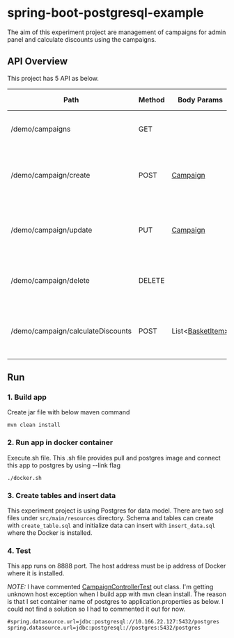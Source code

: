 # spring-boot-postgresql-example

The aim of this experiment project are management of campaigns for admin panel and calculate discounts using the campaigns.

## API Overview

This project has 5 API as below.

| Path | Method | Body Params | Request Params | Response | Description
| --- | --- | --- | --- | --- | ---
| /demo/campaigns | GET | | | [Campaign](https://github.com/umtbrbr/spring-boot-postgresql-example/blob/master/src/main/java/com/campaign/demo/entity/Campaign.java) | Returns all campaigns without any filter
| /demo/campaign/create | POST | [Campaign](https://github.com/umtbrbr/spring-boot-postgresql-example/blob/master/src/main/java/com/campaign/demo/entity/Campaign.java) | | [Campaign](https://github.com/umtbrbr/spring-boot-postgresql-example/blob/master/src/main/java/com/campaign/demo/entity/Campaign.java) | Create a new campaign with given campaign details
| /demo/campaign/update | PUT | [Campaign](https://github.com/umtbrbr/spring-boot-postgresql-example/blob/master/src/main/java/com/campaign/demo/entity/Campaign.java) | id | [Campaign](https://github.com/umtbrbr/spring-boot-postgresql-example/blob/master/src/main/java/com/campaign/demo/entity/Campaign.java) | Find campaign with given id and update that campaign 
| /demo/campaign/delete | DELETE | | id | [Campaign](https://github.com/umtbrbr/spring-boot-postgresql-example/blob/master/src/main/java/com/campaign/demo/entity/Campaign.java) | Delete campaign with given campaign id
| /demo/campaign/calculateDiscounts | POST | List<[BasketItem>](https://github.com/umtbrbr/spring-boot-postgresql-example/blob/master/src/main/java/com/campaign/demo/entity/BasketItem.java) | | List<[BasketItem>](https://github.com/umtbrbr/spring-boot-postgresql-example/blob/master/src/main/java/com/campaign/demo/entity/BasketItem.java) | Calculate discounts with using campaign of category or product

## Run

### 1. Build app

Create jar file with below maven command

    mvn clean install

### 2. Run app in docker container

Execute.sh file. This .sh file provides pull and postgres image and connect this app to postgres by using --link flag

    ./docker.sh
    
### 3. Create tables and insert data

This experiment project is using Postgres for data model. There are two sql files under `src/main/resources` directory. Schema and tables can create with `create_table.sql` and initialize data can insert with `insert_data.sql` where the Docker is installed.

### 4. Test

This app runs on 8888 port. The host address must be ip address of Docker where it is installed.


_NOTE:_ I have commented [CampaignControllerTest](https://github.com/umtbrbr/spring-boot-postgresql-example/blob/dev/src/test/java/com/campaign/demo/controller/CampaignContollerTest.java) out class. I'm getting unknown host exception when I build app with mvn clean install. The reason is that I set container name of postgres to application.properties as below. I could not find a solution so I had to commented it out for now.

    #spring.datasource.url=jdbc:postgresql://10.166.22.127:5432/postgres
    spring.datasource.url=jdbc:postgresql://postgres:5432/postgres
